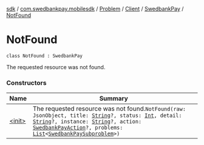 [sdk](../../../../../index.md) / [com.swedbankpay.mobilesdk](../../../../index.md) / [Problem](../../../index.md) / [Client](../../index.md) / [SwedbankPay](../index.md) / [NotFound](./index.md)

# NotFound

`class NotFound : SwedbankPay`

The requested resource was not found.

### Constructors

| Name | Summary |
|---|---|
| [&lt;init&gt;](-init-.md) | The requested resource was not found.`NotFound(raw: JsonObject, title: `[`String`](https://kotlinlang.org/api/latest/jvm/stdlib/kotlin/-string/index.html)`?, status: `[`Int`](https://kotlinlang.org/api/latest/jvm/stdlib/kotlin/-int/index.html)`, detail: `[`String`](https://kotlinlang.org/api/latest/jvm/stdlib/kotlin/-string/index.html)`?, instance: `[`String`](https://kotlinlang.org/api/latest/jvm/stdlib/kotlin/-string/index.html)`?, action: `[`SwedbankPayAction`](../../../../-swedbank-pay-action.md)`?, problems: `[`List`](https://kotlinlang.org/api/latest/jvm/stdlib/kotlin.collections/-list/index.html)`<`[`SwedbankPaySubproblem`](../../../../-swedbank-pay-subproblem/index.md)`>)` |
